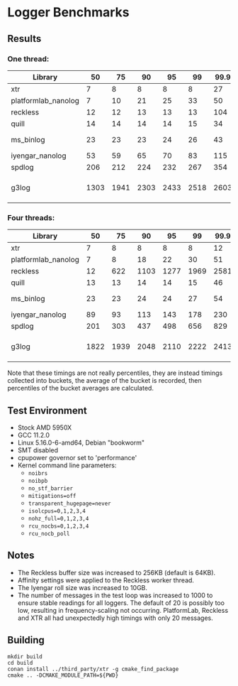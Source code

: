 # Logger Benchmarks

## Results

### One thread:

| Library             |   50 |   75 |   90 |   95 |   99 |   99.9 |   Max | Version           |
|---------------------|------|------|------|------|------|--------|-------|-------------------|
| xtr                 |    7 |    8 |    8 |    8 |    8 |     27 |    30 | 2.0.0             |
| platformlab_nanolog |    7 |   10 |   21 |   25 |   33 |     50 |    65 | 3377bb5           |
| reckless            |   12 |   12 |   13 |   13 |   13 |    104 | 36350 | v3.0.3            |
| quill               |   14 |   14 |   14 |   14 |   15 |     34 |    40 | v1.6.3            |
| ms_binlog           |   23 |   23 |   23 |   24 |   26 |     43 | 14124 | 2021-04-16        |
| iyengar_nanolog     |   53 |   59 |   65 |   70 |   83 |    115 |   154 | 3377bb5           |
| spdlog              |  206 |  212 |  224 |  232 |  267 |    354 |   395 | v1.10.0           |
| g3log               | 1303 | 1941 | 2303 | 2433 | 2518 |   2603 |  2763 | 1.3.4-19-gc51128f |

### Four threads:

| Library             |   50 |   75 |   90 |   95 |   99 |   99.9 |   Max | Version           |
|---------------------|------|------|------|------|------|--------|-------|-------------------|
| xtr                 |    7 |    8 |    8 |    8 |    8 |     12 |   112 | 2.0.0             |
| platformlab_nanolog |    7 |    8 |   18 |   22 |   30 |     51 |   208 | 3377bb5           |
| reckless            |   12 |  622 | 1103 | 1277 | 1969 |   2581 | 47217 | v3.0.3            |
| quill               |   13 |   13 |   14 |   14 |   15 |     46 | 49979 | v1.6.3            |
| ms_binlog           |   23 |   23 |   24 |   24 |   27 |     54 |   155 | 2021-04-16        |
| iyengar_nanolog     |   89 |   93 |  113 |  143 |  178 |    230 |   307 | 3377bb5           |
| spdlog              |  201 |  303 |  437 |  498 |  656 |    829 |   933 | v1.10.0           |
| g3log               | 1822 | 1939 | 2048 | 2110 | 2222 |   2413 |  4430 | 1.3.4-19-gc51128f |

Note that these timings are not really percentiles, they are instead timings collected into
buckets, the average of the bucket is recorded, then percentiles of the bucket averages are
calculated.

## Test Environment

* Stock AMD 5950X
* GCC 11.2.0
* Linux 5.16.0-6-amd64, Debian "bookworm"
* SMT disabled
* cpupower governor set to 'performance'
* Kernel command line parameters:
    - `noibrs`
    - `noibpb`
    - `no_stf_barrier`
    - `mitigations=off`
    - `transparent_hugepage=never`
    - `isolcpus=0,1,2,3,4`
    - `nohz_full=0,1,2,3,4`
    - `rcu_nocbs=0,1,2,3,4`
    - `rcu_nocb_poll`

## Notes

* The Reckless buffer size was increased to 256KB (default is 64KB).
* Affinity settings were applied to the Reckless worker thread.
* The Iyengar roll size was increased to 10GB.
* The number of messages in the test loop was increased to 1000 to ensure
  stable readings for all loggers. The default of 20 is possibly too low,
  resulting in frequency-scaling not occurring. PlatformLab, Reckless and XTR
  all had unexpectedly high timings with only 20 messages.

## Building

```
mkdir build
cd build
conan install ../third_party/xtr -g cmake_find_package
cmake .. -DCMAKE_MODULE_PATH=${PWD}
```
